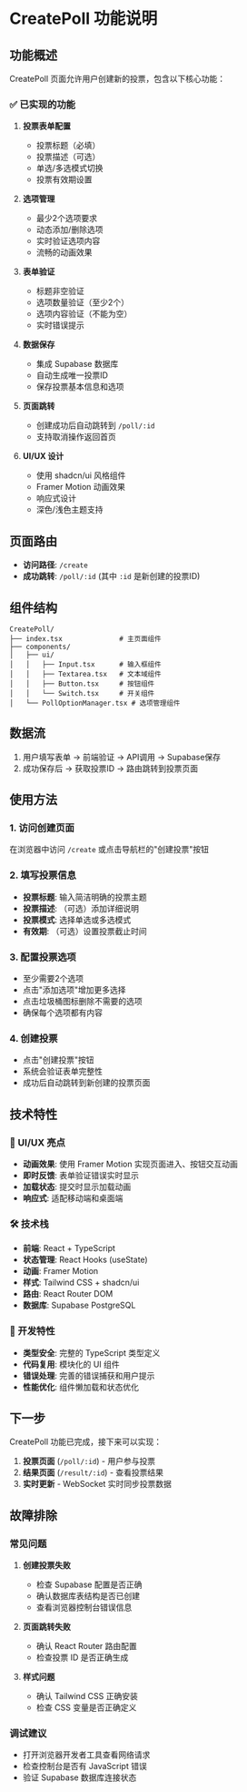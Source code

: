 # CreatePoll 功能说明

## 功能概述

CreatePoll 页面允许用户创建新的投票，包含以下核心功能：

### ✅ 已实现的功能

1. **投票表单配置**
   - 投票标题（必填）
   - 投票描述（可选）
   - 单选/多选模式切换
   - 投票有效期设置

2. **选项管理**
   - 最少2个选项要求
   - 动态添加/删除选项
   - 实时验证选项内容
   - 流畅的动画效果

3. **表单验证**
   - 标题非空验证
   - 选项数量验证（至少2个）
   - 选项内容验证（不能为空）
   - 实时错误提示

4. **数据保存**
   - 集成 Supabase 数据库
   - 自动生成唯一投票ID
   - 保存投票基本信息和选项

5. **页面跳转**
   - 创建成功后自动跳转到 `/poll/:id`
   - 支持取消操作返回首页

6. **UI/UX 设计**
   - 使用 shadcn/ui 风格组件
   - Framer Motion 动画效果
   - 响应式设计
   - 深色/浅色主题支持

## 页面路由

- **访问路径**: `/create`
- **成功跳转**: `/poll/:id` (其中 `:id` 是新创建的投票ID)

## 组件结构

```
CreatePoll/
├── index.tsx              # 主页面组件
├── components/
│   ├── ui/
│   │   ├── Input.tsx      # 输入框组件
│   │   ├── Textarea.tsx   # 文本域组件
│   │   ├── Button.tsx     # 按钮组件
│   │   └── Switch.tsx     # 开关组件
│   └── PollOptionManager.tsx # 选项管理组件
```

## 数据流

1. 用户填写表单 → 前端验证 → API调用 → Supabase保存
2. 成功保存后 → 获取投票ID → 路由跳转到投票页面

## 使用方法

### 1. 访问创建页面
在浏览器中访问 `/create` 或点击导航栏的"创建投票"按钮

### 2. 填写投票信息
- **投票标题**: 输入简洁明确的投票主题
- **投票描述**: （可选）添加详细说明
- **投票模式**: 选择单选或多选模式
- **有效期**: （可选）设置投票截止时间

### 3. 配置投票选项
- 至少需要2个选项
- 点击"添加选项"增加更多选择
- 点击垃圾桶图标删除不需要的选项
- 确保每个选项都有内容

### 4. 创建投票
- 点击"创建投票"按钮
- 系统会验证表单完整性
- 成功后自动跳转到新创建的投票页面

## 技术特性

### 🎨 UI/UX 亮点
- **动画效果**: 使用 Framer Motion 实现页面进入、按钮交互动画
- **即时反馈**: 表单验证错误实时显示
- **加载状态**: 提交时显示加载动画
- **响应式**: 适配移动端和桌面端

### 🛠️ 技术栈
- **前端**: React + TypeScript
- **状态管理**: React Hooks (useState)
- **动画**: Framer Motion
- **样式**: Tailwind CSS + shadcn/ui
- **路由**: React Router DOM
- **数据库**: Supabase PostgreSQL

### 🔧 开发特性
- **类型安全**: 完整的 TypeScript 类型定义
- **代码复用**: 模块化的 UI 组件
- **错误处理**: 完善的错误捕获和用户提示
- **性能优化**: 组件懒加载和状态优化

## 下一步

CreatePoll 功能已完成，接下来可以实现：
1. **投票页面** (`/poll/:id`) - 用户参与投票
2. **结果页面** (`/result/:id`) - 查看投票结果
3. **实时更新** - WebSocket 实时同步投票数据

## 故障排除

### 常见问题

1. **创建投票失败**
   - 检查 Supabase 配置是否正确
   - 确认数据库表结构是否已创建
   - 查看浏览器控制台错误信息

2. **页面跳转失败**
   - 确认 React Router 路由配置
   - 检查投票 ID 是否正确生成

3. **样式问题**
   - 确认 Tailwind CSS 正确安装
   - 检查 CSS 变量是否正确定义

### 调试建议

- 打开浏览器开发者工具查看网络请求
- 检查控制台是否有 JavaScript 错误
- 验证 Supabase 数据库连接状态
